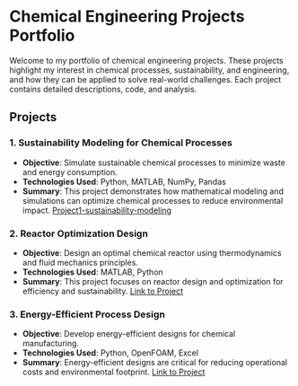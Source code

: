# Chemical Engineering Projects Portfolio
Welcome to my portfolio of chemical engineering projects. These projects highlight my interest in chemical processes, sustainability, and engineering, and how they can be applied to solve real-world challenges. Each project contains detailed descriptions, code, and analysis.

## Projects
### 1. Sustainability Modeling for Chemical Processes
- **Objective**: Simulate sustainable chemical processes to minimize waste and energy consumption.
- **Technologies Used**: Python, MATLAB, NumPy, Pandas
- **Summary**: This project demonstrates how mathematical modeling and simulations can optimize chemical processes to reduce environmental impact.
[Project1-sustainability-modeling](./Project1-Sustainability-Modeling)

### 2. Reactor Optimization Design
- **Objective**: Design an optimal chemical reactor using thermodynamics and fluid mechanics principles.
- **Technologies Used**: MATLAB, Python
- **Summary**: This project focuses on reactor design and optimization for efficiency and sustainability.
[Link to Project](./Project2-Reactor-Optimization)

### 3. Energy-Efficient Process Design
- **Objective**: Develop energy-efficient designs for chemical manufacturing.
- **Technologies Used**: Python, OpenFOAM, Excel
- **Summary**: Energy-efficient designs are critical for reducing operational costs and environmental footprint.
[Link to Project](./Project3-Energy-Efficient-Design)
